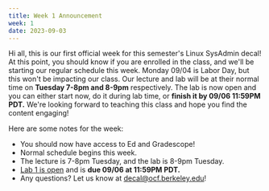 ```yaml
---
title: Week 1 Announcement
week: 1
date: 2023-09-03
---
```


Hi all, this is our first official week for this semester's Linux SysAdmin decal! At this point, you should know if you are enrolled in the class, and we'll be starting our regular schedule this week. Monday 09/04 is Labor Day, but this won't be impacting our class. Our lecture and lab will be at their normal time on **Tuesday 7-8pm and 8-9pm** respectively. The lab is now open and you can either start now, do it during lab time, or **finish it by 09/06 11:59PM PDT.** We're looking forward to teaching this class and hope you find the content engaging!

Here are some notes for the week:

- You should now have access to Ed and Gradescope!
- Normal schedule begins this week.
- The lecture is 7-8pm Tuesday, and the lab is 8-9pm Tuesday.
- [Lab 1 is open](https://decal.ocf.berkeley.edu/labs/1) and is **due 09/06 at 11:59PM PDT.**
- Any questions? Let us know at [decal@ocf.berkeley.edu](mailto:decal@ocf.berkeley.edu)!
